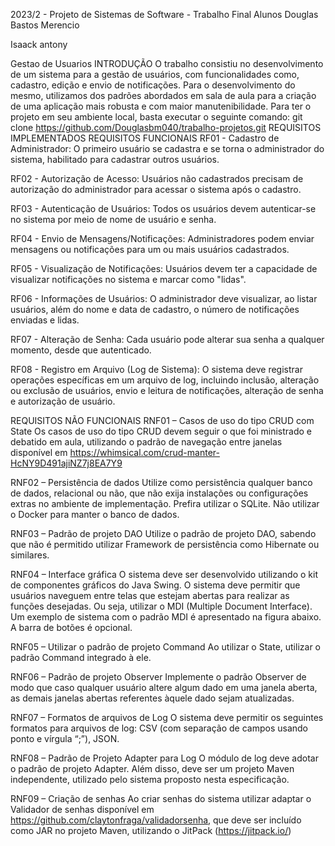2023/2 - Projeto de Sistemas de Software - Trabalho Final
Alunos
Douglas Bastos Merencio

Isaack antony

Gestao de Usuarios
INTRODUÇÃO
O trabalho consistiu no desenvolvimento de um sistema para a gestão de usuários, com funcionalidades como, cadastro, edição e envio de notificações.
Para o desenvolvimento do mesmo, utilizamos dos padrões abordados em sala de aula para a criação de uma aplicação mais robusta e com maior manutenibilidade.
Para ter o projeto em seu ambiente local, basta executar o seguinte comando:
git clone https://github.com/Douglasbm040/trabalho-projetos.git
REQUISITOS IMPLEMENTADOS
REQUISITOS FUNCIONAIS
RF01 - Cadastro de Administrador:
O primeiro usuário se cadastra e se torna o administrador do sistema, habilitado para cadastrar outros usuários.

RF02 - Autorização de Acesso:
Usuários não cadastrados precisam de autorização do administrador para acessar o sistema após o cadastro.

RF03 - Autenticação de Usuários:
Todos os usuários devem autenticar-se no sistema por meio de nome de usuário e senha.

RF04 - Envio de Mensagens/Notificações:
Administradores podem enviar mensagens ou notificações para um ou mais usuários cadastrados.

RF05 - Visualização de Notificações:
Usuários devem ter a capacidade de visualizar notificações no sistema e marcar como "lidas".

RF06 - Informações de Usuários:
O administrador deve visualizar, ao listar usuários, além do nome e data de cadastro, o número de notificações enviadas e lidas.

RF07 - Alteração de Senha:
Cada usuário pode alterar sua senha a qualquer momento, desde que autenticado.

RF08 - Registro em Arquivo (Log de Sistema):
O sistema deve registrar operações específicas em um arquivo de log, incluindo inclusão, alteração ou exclusão de usuários, envio e leitura de notificações, alteração de senha e autorização de usuário.

REQUISITOS NÃO FUNCIONAIS
RNF01 – Casos de uso do tipo CRUD com State
Os casos de uso do tipo CRUD devem seguir o que foi ministrado e debatido em aula, utilizando o padrão de navegação entre janelas disponível em https://whimsical.com/crud-manter-HcNY9D491ajiNZ7j8EA7Y9

RNF02 – Persistência de dados
Utilize como persistência qualquer banco de dados, relacional ou não, que não exija instalações ou configurações extras no ambiente de implementação. Prefira utilizar o SQLite. Não utilizar o Docker para manter o banco de dados.

RNF03 – Padrão de projeto DAO
Utilize o padrão de projeto DAO, sabendo que não é permitido utilizar Framework de persistência como Hibernate ou similares.

RNF04 – Interface gráfica
O sistema deve ser desenvolvido utilizando o kit de componentes gráficos do Java Swing. O sistema deve permitir que usuários naveguem entre telas que estejam abertas para realizar as funções desejadas. Ou seja, utilizar o MDI (Multiple Document Interface). Um exemplo de sistema com o padrão MDI é apresentado na figura abaixo. A barra de botões é opcional.

RNF05 – Utilizar o padrão de projeto Command
Ao utilizar o State, utilizar o padrão Command integrado à ele.

RNF06 – Padrão de projeto Observer
Implemente o padrão Observer de modo que caso qualquer usuário altere algum dado em uma janela aberta, as demais janelas abertas referentes àquele dado sejam atualizadas.

RNF07 – Formatos de arquivos de Log
O sistema deve permitir os seguintes formatos para arquivos de log: CSV (com separação de campos usando ponto e vírgula “;”), JSON.

RNF08 – Padrão de Projeto Adapter para Log
O módulo de log deve adotar o padrão de projeto Adapter. Além disso, deve ser um projeto Maven independente, utilizado pelo sistema proposto nesta especificação.

RNF09 – Criação de senhas
Ao criar senhas do sistema utilizar adaptar o Validador de senhas disponível em https://github.com/claytonfraga/validadorsenha, que deve ser incluído como JAR no projeto Maven, utilizando o JitPack (https://jitpack.io/)
